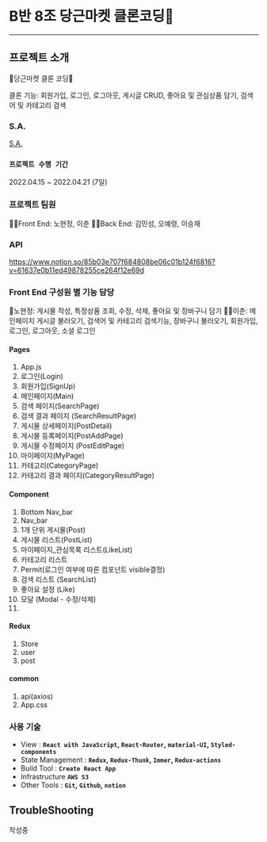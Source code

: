 # B반 8조 당근마켓 클론코딩🥕
---
## 프로젝트 소개
🥕당근마켓 클론 코딩🥕

클론 기능: 회원가입, 로그인, 로그아웃, 게시글 CRUD, 좋아요 및 관심상품 담기, 검색어 및 카테고리 검색

### S.A.

[S.A.](https://www.notion.so/8-00adac21af6d49699787e1bd1b5774c7) 

### `프로젝트 수행 기간`

2022.04.15 ~ 2022.04.21 (7일)

### 프로젝트 팀원

👩‍💻Front End: 노현정, 이춘
🧑‍💻Back End: 김민성, 오예령, 이승재

### API
https://www.notion.so/85b03e707f684808be06c01b124f6816?v=61637e0b11ed49878255ce264f12e69d

### Front End 구성원 별 기능 담당

👩노현정: 게시물 작성, 특정상품 조회, 수정, 삭제, 좋아요 및 장바구니 담기
👱‍♂️이춘: 메인페이지 게시글 불러오기, 검색어 및 카테고리 검색기능, 장바구니 불러오기, 회원가입, 로그인, 로그아웃, 소셜 로그인

#### Pages

1. App.js
2. 로그인(Login) 
3. 회원가입(SignUp) 
4. 메인페이지(Main)
5. 검색 페이지(SearchPage)
6. 검색 결과 페이지 (SearchResultPage)
7. 게시물 상세페이지(PostDetail)
8. 게시물 등록페이지(PostAddPage)
9. 게시물 수정페이지 (PostEditPage)
10. 마이페이지(MyPage)
11. 카테고리(CategoryPage)
12. 카테고리 결과 페이지(CategoryResultPage)

#### Component

1. Bottom Nav_bar
2. Nav_bar
3. 1개 단위 게시물(Post)
4. 게시물 리스트(PostList)
5. 마이페이지_관심목록 리스트(LikeList)
6. 카테고리 리스트
7. Permit(로그인 여부에 따른 컴포넌트 visible결정)
8. 검색 리스트 (SearchList)
9. 좋아요 설정 (Like)
10. 모달 (Modal - 수정/삭제)
11. 

#### Redux

1. Store
2. user
3. post

#### common

1. api(axios)
3. App.css

### 사용 기술

- View : **`React with JavaScript`, `React-Router`, `material-UI`, `Styled-components`**
- State Management : **`Redux`, `Redux-Thunk`, `Immer`, `Redux-actions`**
- Build Tool : **`Create React App`**
- Infrastructure **`AWS S3`**
- Other Tools : **`Git`, `Github`, `notion`**

## TroubleShooting
작성중
